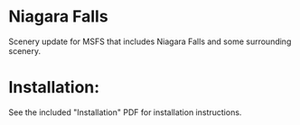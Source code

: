 # Niagara Falls

Scenery update for MSFS that includes Niagara Falls and some surrounding scenery.


# Installation:

See the included "Installation" PDF for installation instructions.
